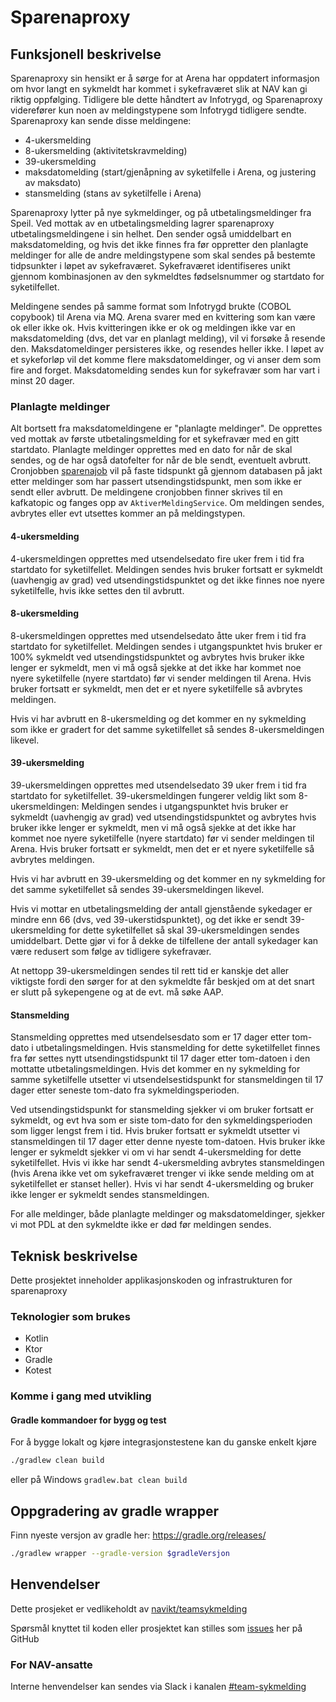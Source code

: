 # Sparenaproxy

## Funksjonell beskrivelse

Sparenaproxy sin hensikt er å sørge for at Arena har oppdatert informasjon om hvor langt en sykmeldt har kommet i sykefraværet slik at NAV kan gi 
riktig oppfølging. Tidligere ble dette håndtert av Infotrygd, og Sparenaproxy viderefører kun noen av meldingstypene som Infotrygd tidligere 
sendte. Sparenaproxy kan sende disse meldingene: 
* 4-ukersmelding
* 8-ukersmelding (aktivitetskravmelding)
* 39-ukersmelding
* maksdatomelding (start/gjenåpning av syketilfelle i Arena, og justering av maksdato)
* stansmelding (stans av syketilfelle i Arena)

Sparenaproxy lytter på nye sykmeldinger, og på utbetalingsmeldinger fra Speil. Ved mottak av en utbetalingsmelding lagrer sparenaproxy utbetalingsmeldingene i sin helhet. 
Den sender også umiddelbart en maksdatomelding, og hvis det ikke finnes fra før oppretter den planlagte meldinger for alle de andre meldingstypene som skal sendes 
på bestemte tidpsunkter i løpet av sykefraværet. Sykefraværet identifiseres unikt gjennom kombinasjonen av den sykmeldtes fødselsnummer og startdato for syketilfellet. 

Meldingene sendes på samme format som Infotrygd brukte (COBOL copybook) til Arena via MQ. Arena svarer med en kvittering som kan være ok eller ikke 
ok. Hvis kvitteringen ikke er ok og meldingen ikke var en maksdatomelding (dvs, det var en planlagt melding), vil vi forsøke å resende den. Maksdatomeldinger 
persisteres ikke, og resendes heller ikke. I løpet av et sykeforløp vil det komme flere maksdatomeldinger, og vi anser dem som fire and forget. Maksdatomelding sendes 
kun for sykefravær som har vart i minst 20 dager. 

### Planlagte meldinger
Alt bortsett fra maksdatomeldingene er "planlagte meldinger". De opprettes ved mottak av første utbetalingsmelding for et sykefravær med en gitt startdato. 
Planlagte meldinger opprettes med en dato for når de skal sendes, og de har også datofelter for når de ble sendt, eventuelt avbrutt. 
Cronjobben [sparenajob](https://github.com/navikt/sparenajob) vil på faste tidspunkt gå gjennom databasen på jakt etter meldinger som har passert 
utsendingstidspunkt, men som ikke er sendt eller avbrutt. De meldingene cronjobben finner skrives til en kafkatopic og fanges opp av `AktiverMeldingService`. 
Om meldingen sendes, avbrytes eller evt utsettes kommer an på meldingstypen. 

#### 4-ukersmelding
4-ukersmeldingen opprettes med utsendelsedato fire uker frem i tid fra startdato for syketilfellet. Meldingen sendes hvis bruker fortsatt er sykmeldt (uavhengig av grad) 
ved utsendingstidspunktet og det ikke finnes noe nyere syketilfelle, hvis ikke settes den til avbrutt. 

#### 8-ukersmelding
8-ukersmeldingen opprettes med utsendelsedato åtte uker frem i tid fra startdato for syketilfellet. Meldingen sendes i utgangspunktet hvis bruker er 100% sykmeldt ved 
utsendingstidspunktet og avbrytes hvis bruker ikke lenger er sykmeldt, men vi må også sjekke at det ikke har kommet noe nyere syketilfelle (nyere startdato) før vi sender 
meldingen til Arena. Hvis bruker fortsatt er sykmeldt, men det er et nyere syketilfelle så avbrytes meldingen. 

Hvis vi har avbrutt en 8-ukersmelding og det kommer en ny sykmelding som ikke er gradert for det samme syketilfellet så sendes 8-ukersmeldingen likevel. 

#### 39-ukersmelding
39-ukersmeldingen opprettes med utsendelsedato 39 uker frem i tid fra startdato for syketilfellet. 39-ukersmeldingen fungerer veldig likt som 8-ukersmeldingen: Meldingen sendes 
i utgangspunktet hvis bruker er sykmeldt (uavhengig av grad) ved utsendingstidspunktet og avbrytes hvis bruker ikke lenger er sykmeldt, men vi må også sjekke at det ikke har kommet 
noe nyere syketilfelle (nyere startdato) før vi sender meldingen til Arena. Hvis bruker fortsatt er sykmeldt, men det er et nyere syketilfelle så avbrytes meldingen. 

Hvis vi har avbrutt en 39-ukersmelding og det kommer en ny sykmelding for det samme syketilfellet så sendes 39-ukersmeldingen likevel. 

Hvis vi mottar en utbetalingsmelding der antall gjenstående sykedager er mindre enn 66 (dvs, ved 39-ukerstidspunktet), og det ikke er sendt 39-ukersmelding for dette syketilfellet så skal 
39-ukersmeldingen sendes umiddelbart. Dette gjør vi for å dekke de tilfellene der antall sykedager kan være redusert som følge av tidligere sykefravær. 

At nettopp 39-ukersmeldingen sendes til rett tid er kanskje det aller viktigste fordi den sørger for at den sykmeldte får beskjed om at det snart er slutt på sykepengene og at de evt. må søke AAP. 

#### Stansmelding
Stansmelding opprettes med utsendelsesdato som er 17 dager etter tom-dato i utbetalingsmeldingen. Hvis stansmelding for dette syketilfellet finnes fra før settes nytt utsendingstidspunkt 
til 17 dager etter tom-datoen i den mottatte utbetalingsmeldingen. Hvis det kommer en ny sykmelding for samme syketilfelle utsetter vi utsendelsestidspunkt for stansmeldingen til 
17 dager etter seneste tom-dato fra sykmeldingsperioden. 

Ved utsendingstidspunkt for stansmelding sjekker vi om bruker fortsatt er sykmeldt, og evt hva som er siste tom-dato for den sykmeldingsperioden som ligger lengst frem i tid. Hvis bruker 
fortsatt er sykmeldt utsetter vi stansmeldingen til 17 dager etter denne nyeste tom-datoen. Hvis bruker ikke lenger er sykmeldt sjekker vi om vi har sendt 4-ukersmelding for dette 
syketilfellet. Hvis vi ikke har sendt 4-ukersmelding avbrytes stansmeldingen (hvis Arena ikke vet om sykefraværet trenger vi ikke sende melding om at syketilfellet er stanset heller). Hvis 
vi har sendt 4-ukersmelding og bruker ikke lenger er sykmeldt sendes stansmeldingen. 

For alle meldinger, både planlagte meldinger og maksdatomeldinger, sjekker vi mot PDL at den sykmeldte ikke er død før meldingen sendes. 

## Teknisk beskrivelse
Dette prosjektet inneholder applikasjonskoden og infrastrukturen for sparenaproxy

### Teknologier som brukes
* Kotlin
* Ktor
* Gradle
* Kotest

### Komme i gang med utvikling
#### Gradle kommandoer for bygg og test
For å bygge lokalt og kjøre integrasjonstestene kan du ganske enkelt kjøre
``` bash
./gradlew clean build
```
eller på Windows
`gradlew.bat clean build`

## Oppgradering av gradle wrapper
Finn nyeste versjon av gradle her: https://gradle.org/releases/

``` bash
./gradlew wrapper --gradle-version $gradleVersjon
```

## Henvendelser
Dette prosjeket er vedlikeholdt av [navikt/teamsykmelding](CODEOWNERS)

Spørsmål knyttet til koden eller prosjektet kan stilles som
[issues](https://github.com/navikt/sparenaproxy/issues) her på GitHub

### For NAV-ansatte

Interne henvendelser kan sendes via Slack i kanalen [#team-sykmelding](https://nav-it.slack.com/archives/CMA3XV997)